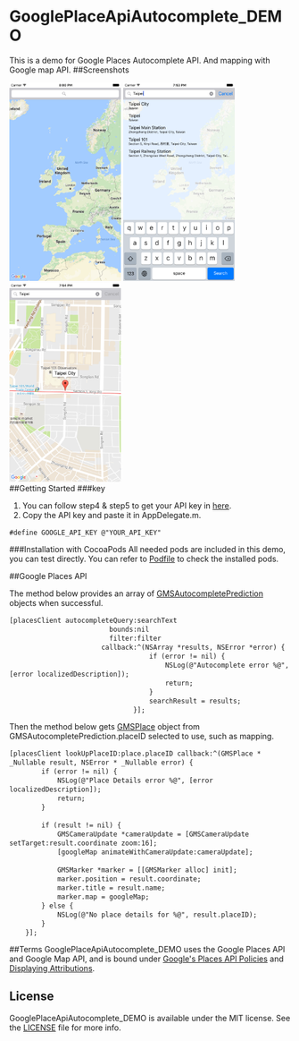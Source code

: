 # GooglePlaceApiAutocomplete_DEMO
This is a demo for Google Places Autocomplete API. And mapping with Google map API.
##Screenshots
<div style="float:left;">
    <img src="https://raw.githubusercontent.com/ithree1113/GooglePlaceApiAutocomplete_DEMO/master/ScreenShot/shot1.png" width="200">
    <img src="https://raw.githubusercontent.com/ithree1113/GooglePlaceApiAutocomplete_DEMO/master/ScreenShot/shot2.png" width="200">
    <img src="https://raw.githubusercontent.com/ithree1113/GooglePlaceApiAutocomplete_DEMO/master/ScreenShot/shot3.png" width="200">
</div>

##Getting Started
###key
1. You can follow step4 & step5 to get your API key in [here](https://developers.google.com/places/ios-api/start).  
2. Copy the API key and paste it in AppDelegate.m.

```objc
#define GOOGLE_API_KEY @"YOUR_API_KEY"
```
###Installation with CocoaPods
All needed pods are included in this demo, you can test directly. You can refer to [Podfile](https://raw.githubusercontent.com/ithree1113/GooglePlaceApiAutocomplete_DEMO/master/Podfile) to check the installed pods.

##Google Places API

The method below provides an array of [GMSAutocompletePrediction](https://developers.google.com/places/ios-api/reference/interface_g_m_s_autocomplete_prediction) objects when successful.

```objc
[placesClient autocompleteQuery:searchText
                         bounds:nil
                         filter:filter
                       callback:^(NSArray *results, NSError *error) {
                                   if (error != nil) {
                                       NSLog(@"Autocomplete error %@", [error localizedDescription]);
                                       return;
                                   }
                                   searchResult = results;
                               }];

```
Then the method below gets [GMSPlace](https://developers.google.com/places/ios-api/reference/interface_g_m_s_place) object from GMSAutocompletePrediction.placeID selected to use, such as mapping.

```objc
[placesClient lookUpPlaceID:place.placeID callback:^(GMSPlace * _Nullable result, NSError * _Nullable error) {
        if (error != nil) {
            NSLog(@"Place Details error %@", [error localizedDescription]);
            return;
        }
        
        if (result != nil) {
            GMSCameraUpdate *cameraUpdate = [GMSCameraUpdate setTarget:result.coordinate zoom:16];
            [googleMap animateWithCameraUpdate:cameraUpdate];
            
            GMSMarker *marker = [[GMSMarker alloc] init];
            marker.position = result.coordinate;
            marker.title = result.name;
            marker.map = googleMap;
        } else {
            NSLog(@"No place details for %@", result.placeID);
        }
    }];
```

##Terms
GooglePlaceApiAutocomplete_DEMO uses the Google Places API and Google Map API, and is bound under [Google's Places API Policies](https://developers.google.com/places/webservice/policies) and [Displaying Attributions](https://developers.google.com/places/ios-api/attributions).

## License
GooglePlaceApiAutocomplete_DEMO is available under the MIT license. See the [LICENSE](https://raw.githubusercontent.com/ithree1113/GooglePlaceApiAutocomplete_DEMO/master/LICENSE) file for more info.